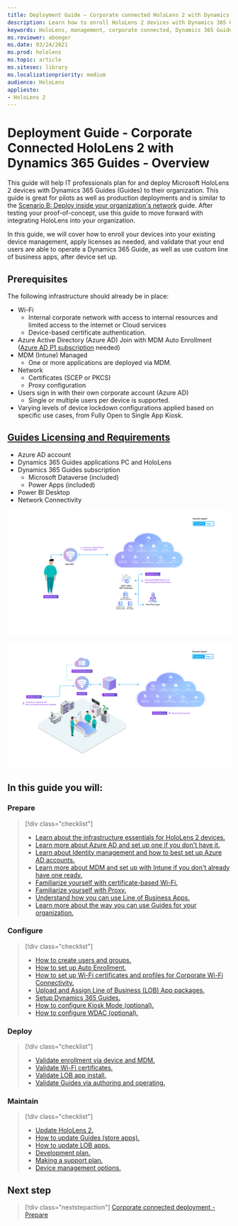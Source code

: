 ```yaml
---
title: Deployment Guide – Corporate connected HoloLens 2 with Dynamics 365 Guides - Overview
description: Learn how to enroll HoloLens 2 devices with Dynamics 365 Guides over a corporate Connected network.
keywords: HoloLens, management, corporate connected, Dynamics 365 Guides, AAD, Azure AD, MDM, Mobile Device Management
ms.reviewer: aboeger
ms.date: 03/24/2021
ms.prod: hololens
ms.topic: article
ms.sitesec: library
ms.localizationpriority: medium
audience: HoloLens
appliesto:
- HoloLens 2
---
```


# Deployment Guide - Corporate Connected HoloLens 2 with Dynamics 365 Guides - Overview

This guide will help IT professionals plan for and deploy Microsoft HoloLens 2 devices with Dynamics 365 Guides (Guides) to their organization. This guide is great for pilots as well as production deployments and is similar to the [Scenario B: Deploy inside your organization's network](/hololens/common-scenarios#scenario-b-deploy-inside-your-organizations-network) guide. After testing your proof-of-concept, use this guide to move forward with integrating HoloLens into your organization.

In this guide, we will cover how to enroll your devices into your existing device management, apply licenses as needed, and validate that your end users are able to operate a Dynamics 365 Guide, as well as use custom line of business apps, after device set up. 

## Prerequisites

The following infrastructure should already be in place:
- Wi-Fi
    - Internal corporate network with access to internal resources and limited access to the internet or Cloud services
    - Device-based certificate authentication.
- Azure Active Directory (Azure AD) Join with MDM Auto Enrollment ([Azure AD P1 subscription](/azure/active-directory/fundamentals/active-directory-whatis) needed)
- MDM (Intune) Managed
    - One or more applications are deployed via MDM.
- Network 
    - Certificates (SCEP or PKCS)
    - Proxy configuration
- Users sign in with their own corporate account (Azure AD)
    - Single or multiple users per device is supported.
- Varying levels of device lockdown configurations applied based on specific use cases, from Fully Open to Single App Kiosk.

## [Guides Licensing and Requirements](/dynamics365/mixed-reality/guides/requirements#licensing-and-product-requirements)

- Azure AD account
- Dynamics 365 Guides applications PC and HoloLens
- Dynamics 365 Guides subscription
    - Microsoft Dataverse (included)
    - Power Apps (included)
- Power BI Desktop
- Network Connectivity

[ ![Corp connected network diagram, stage 1.](./images/deployment-guides-revised-scenario-b-01-1.png) ](./images/deployment-guides-revised-scenario-b-01-1.png#lightbox)

[ ![Corp connected network diagram, stage 2.](./images/deployment-guides-revised-scenario-b-02-1.png) ](./images/deployment-guides-revised-scenario-b-02-1.png#lightbox)

## In this guide you will:
### Prepare
> [!div class="checklist"]
>- [Learn about the infrastructure essentials for HoloLens 2 devices.](hololens2-corp-connected-prepare.md#infrastructure-essentials)
>- [Learn more about Azure AD and set up one if you don't have it.](hololens2-corp-connected-prepare.md#azure-active-directory)
>- [Learn about Identity management and how to best set up Azure AD accounts.](hololens2-corp-connected-prepare.md#identity-management)
>- [Learn more about MDM and set up with Intune if you don't already have one ready.](hololens2-corp-connected-prepare.md#mobile-device-management)
>- [Familiarize yourself with certificate-based Wi-Fi.](hololens2-corp-connected-prepare.md#certificates)
>- [Familiarize yourself with Proxy.](hololens2-corp-connected-prepare.md#proxy)
>- [Understand how you can use Line of Business Apps.](hololens2-corp-connected-prepare.md#line-of-business-apps)
>- [Learn more about the way you can use Guides for your organization.](hololens2-corp-connected-prepare.md#guides-playbook)
### Configure
> [!div class="checklist"]
>- [How to create users and groups.](hololens2-corp-connected-configure.md#azure-users-and-groups)
>- [How to set up Auto Enrollment.](hololens2-corp-connected-configure.md#auto-enrollment-on-hololens-2)
>- [How to set up Wi-Fi certificates and profiles for Corporate Wi-Fi Connectivity.](hololens2-corp-connected-configure.md#corporate-wi-fi-connectivity)
>- [Upload and Assign Line of Business (LOB) App packages.](hololens2-corp-connected-configure.md#app-deployment)
>- [Setup Dynamics 365 Guides.](hololens2-corp-connected-configure.md#setup-guides-application-licenses-dataverse-and-authoring)
>- [How to configure Kiosk Mode (optional).](hololens2-corp-connected-configure.md#optional-kiosk-mode)
>- [How to configure WDAC (optional).](hololens2-corp-connected-configure.md#optional-wdac)
### Deploy
> [!div class="checklist"]
>-	[Validate enrollment via device and MDM.](hololens2-corp-connected-deploy.md#enrollment-validation)
>-	[Validate Wi-Fi certificates.](hololens2-corp-connected-deploy.md#wi-fi-certificate-validation)
>-	[Validate LOB app install.](hololens2-corp-connected-deploy.md#validate-lob-app-install)
>-	[Validate Guides via authoring and operating.](hololens2-corp-connected-deploy.md#validate-dynamics-365-guides)
### Maintain
> [!div class="checklist"]
>- [Update HoloLens 2.](hololens2-corp-connected-maintain.md#update-hololens)
>- [How to update Guides (store apps).](hololens2-corp-connected-maintain.md#how-to-update-dynamics-365-guides-and-other-store-apps)
>- [How to update LOB apps.](hololens2-corp-connected-maintain.md#how-to-update-lob-apps) 
>- [Development plan.](hololens2-corp-connected-maintain.md#development-plan) 
>- [Making a support plan.](hololens2-corp-connected-maintain.md#support-plan)
>- [Device management options.](hololens2-corp-connected-maintain.md#device-management)

## Next step 
> [!div class="nextstepaction"]
> [Corporate connected deployment - Prepare](hololens2-corp-connected-prepare.md)
